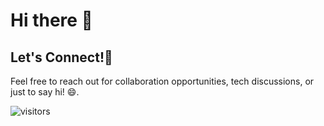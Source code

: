 # Hi there 👋


## Let's Connect!🤝
Feel free to reach out for collaboration opportunities, tech discussions, or just to say hi! 😄.

<!-- ![picture](https://raw.githubusercontent.com/saadeghi/saadeghi/master/dino.gif)
<br />
<br />
-->

 ![visitors](https://visitor-badge.laobi.icu/badge?page_id=mitanshughelani.visitorbadge)


